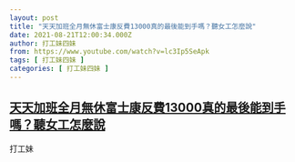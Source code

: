 ```yaml
---
layout: post
title: "天天加班全月無休富士康反費13000真的最後能到手嗎？聽女工怎麼說"
date: 2021-08-21T12:00:34.000Z
author: 打工妹四妹
from: https://www.youtube.com/watch?v=lc3Ip5SeApk
tags: [ 打工妹四妹 ]
categories: [ 打工妹四妹 ]
---
```

<!--1629547234000-->
[天天加班全月無休富士康反費13000真的最後能到手嗎？聽女工怎麼說](https://www.youtube.com/watch?v=lc3Ip5SeApk)
------

<div>
打工妹
</div>
